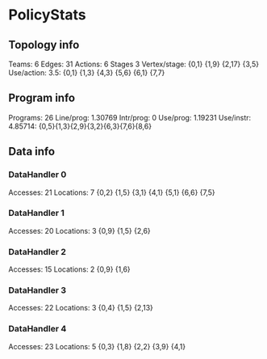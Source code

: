 # PolicyStats
## Topology info
Teams:		6
Edges:		31
Actions:	6
Stages		3
Vertex/stage:	{0,1} {1,9} {2,17} {3,5} 
Use/action:	3.5: {0,1} {1,3} {4,3} {5,6} {6,1} {7,7} 

## Program info
Programs:	26
Line/prog:	1.30769
Intr/prog:	0
Use/prog:	1.19231
Use/instr:	4.85714: {0,5}{1,3}{2,9}{3,2}{6,3}{7,6}{8,6}

## Data info

### DataHandler 0
Accesses:	21
Locations:	7
{0,2} {1,5} {3,1} {4,1} {5,1} {6,6} {7,5} 

### DataHandler 1
Accesses:	20
Locations:	3
{0,9} {1,5} {2,6} 

### DataHandler 2
Accesses:	15
Locations:	2
{0,9} {1,6} 

### DataHandler 3
Accesses:	22
Locations:	3
{0,4} {1,5} {2,13} 

### DataHandler 4
Accesses:	23
Locations:	5
{0,3} {1,8} {2,2} {3,9} {4,1} 